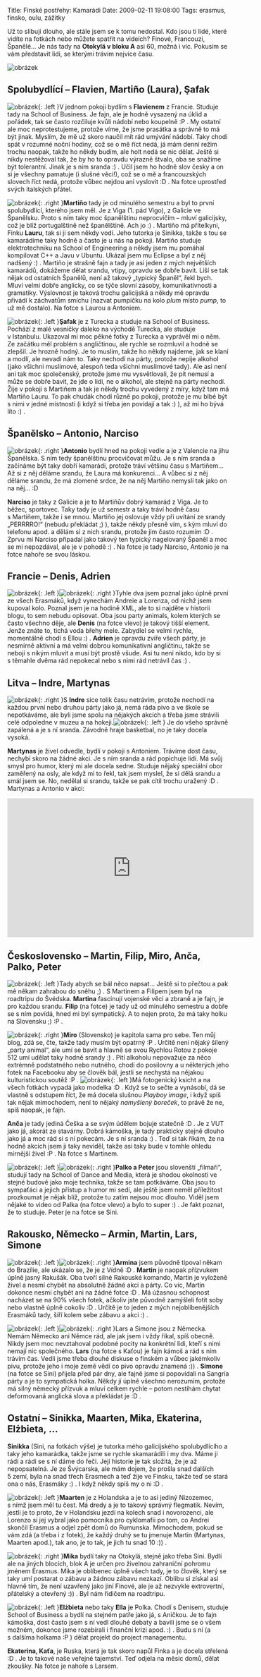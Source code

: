 Title: Finské postřehy: Kamarádi
Date: 2009-02-11 19:08:00
Tags: erasmus, finsko, oulu, zážitky

Už to slibuji dlouho, ale stále jsem se k tomu nedostal. Kdo jsou ti lidé, které vidíte na fotkách nebo můžete spatřit na videích? Finové, Francouzi, Španělé… Je nás tady na **Otokylä v bloku A** asi 60, možná i víc. Pokusím se vám představit lidi, se kterými trávím nejvíce času.

![obrázek]({static}/images/70.jpg)

## Spolubydlící – Flavien, Martiño (Laura), Şafak

![obrázek]({static}/images/71.jpg){: .left }V jednom pokoji bydlím s **Flavienem** z Francie. Studuje tady na School of Business. Je fajn, ale je hodně vysazený na úklid a pořádek, tak se často rozčiluje kvůli nádobí nebo koupelně :P . My ostatní ale moc neprotestujeme, protože víme, že jsme prasátka a správně to má být jinak. Myslím, že mě už skoro naučil mít rád umývání nádobí. Taky chodí spát v rozumné noční hodiny, což se o mě říct nedá, já mám denní režim trochu naopak, takže ho někdy budím, ale holt nedá se nic dělat. Ještě si nikdy nestěžoval tak, že by ho to opravdu výrazně štvalo, oba se snažíme být tolerantní. Jinak je s ním sranda :) . Učil jsem ho hodně slov česky a on si je všechny pamatuje (i slušné věci!), což se o mě a francouzských slovech říct nedá, protože vůbec nejdou ani vyslovit :D . Na fotce uprostřed svých italských přátel.

![obrázek]({static}/images/72.jpg){: .right }**Martiño** tady je od minulého semestru a byl to první spolubydlící, kterého jsem měl. Je z Viga (1. pád Vigo), z Galicie ve Španělsku. Proto s ním taky moc španělštinu neprocvičím – mluví galicijsky, což je blíž portugalštině než španělštině. Ach jo :) . Martiño má přítelkyni, Finku **Lauru**, tak si ji sem někdy vodí. Jeho tutorka je Sinikka, takže s tou se kamarádíme taky hodně a často je u nás na pokoji. Martiño studuje elektrotechniku na School of Engineering a někdy jsem mu pomáhal kompilovat C++ a Javu v Ubuntu. Ukázal jsem mu Eclipse a byl z něj nadšený :) . Martiño je strašně fajn a tady je asi jeden z mých největších kamarádů, dokážeme dělat srandu, vtipy, opravdu se dobře bavit. Liší se tak nějak od ostatních Španělů, není až takový „typický Španěl“, řekl bych. Mluví velmi dobře anglicky, co se týče slovní zásoby, komunikativnosti a gramatiky. Výslovnost je taková trochu galicijská a někdy mě opravdu přivádí k záchvatům smíchu (nazvat pumpičku na kolo *plum* místo *pump*, to už mě dostalo). Na fotce s Laurou a Antoniem.

![obrázek]({static}/images/73.jpg){: .left }**Şafak** je z Turecka a studuje na School of Business. Pochází z malé vesničky daleko na východě Turecka, ale studuje v Istanbulu. Ukazoval mi moc pěkné fotky z Turecka a vyprávěl mi o něm. Ze začátku měl problém s angličtinou, ale rychle se rozmluvil a hodně se zlepšil. Je hrozně hodný. Je to muslim, takže ho někdy najdeme, jak se klaní a modlí, ale nevadí nám to. Taky nechodí na párty, protože nepije alkohol (jako všichni muslimové, alespoň teda všichni muslimové tady). Ale asi není ani tak moc společenský, protože jsme mu vysvětlovali, že pít nemusí a může se dobře bavit, že jde o lidi, ne o alkohol, ale stejně na párty nechodí. Žije v pokoji s Martiñem a tak je někdy trochu vyvedený z míry, když tam má Martiño Lauru. To pak chudák chodí různě po pokoji, protože je mu blbé být s nimi v jedné místnosti (i když si třeba jen povídají a tak :) ), až mi ho bývá líto :) .

## Španělsko – Antonio, Narciso

![obrázek]({static}/images/74.jpg){: .right }**Antonio** bydlí hned na pokoji vedle a je z Valencie na jihu Španělska. S ním tedy španělštinu procvičovat můžu. Je s ním sranda a začínáme být taky dobří kamarádi, protože tráví většinu času s Martiñem… Až si z něj děláme srandu, že Laura má konkurenci… A vůbec si z něj děláme srandu, že má zlomené srdce, že na něj Martiño nemyslí tak jako on na něj… :D

**Narciso** je taky z Galicie a je to Martiñův dobrý kamarád z Viga. Je to běžec, sportovec. Taky tady je už semestr a taky tráví hodně času s Martiñem, takže i se mnou. Martiño jej oslovuje vždy při uvítání ze srandy „PERRRRO!“ (nebudu překládat ;) ), takže někdy přesně vím, s kým mluví do telefonu apod. a dělám si z nich srandu, protože jim často rozumím :D . Zprvu mi Narciso připadal jako takový ten typický nagelovaný Španěl a moc se mi nepozdával, ale je v pohodě :) . Na fotce je tady Narciso, Antonio je na fotce nahoře se svou láskou.

## Francie – Denis, Adrien

![obrázek]({static}/images/75.jpg){: .left }![obrázek]({static}/images/76.jpg){: .right }Tyhle dva jsem poznal jako úplně první ze všech Erasmáků, když vynechám Andreie a Lorenza, od nichž jsem kupoval kolo. Poznal jsem je na hodině XML, ale to si najděte v historii blogu, to sem nebudu opisovat. Oba jsou party animals, kolem kterých se často všechno děje, ale **Denis** (na fotce vlevo) je takový tišší element. Jenže znáte to, tichá voda břehy mele. Zabydlel se velmi rychle, momentálně chodí s Ellou :) . **Adrien** je opravdu zvíře všech párty, je nesmírně aktivní a má velmi dobrou komunikativní angličtinu, takže se nebojí s nikým mluvit a musí být prostě všude. Asi tu není nikdo, kdo by si s těmahle dvěma rád nepokecal nebo s nimi rád netrávil čas :) .

## Litva – Indre, Martynas

![obrázek]({static}/images/77.jpg){: .right }S **Indre** sice tolik času netrávím, protože nechodí na každou první nebo druhou párty jako já, nemá ráda pivo a ve škole se nepotkáváme, ale byli jsme spolu na nějakých akcích a třeba jsme strávili celé odpoledne v muzeu a na hokeji.![obrázek]({static}/images/78.jpg){: .left } Je do všeho správně zapálená a je s ní sranda. Závodně hraje basketbal, no je taky docela vysoká.

**Martynas** je živel odvedle, bydlí v pokoji s Antoniem. Trávíme dost času, nechybí skoro na žádné akci. Je s ním sranda a rád popichuje lidi. Má svůj smysl pro humor, který mi ale docela sedne. Studuje nějaký speciální obor zaměřený na osly, ale když mi to řekl, tak jsem myslel, že si dělá srandu a smál jsem se. No, nedělal si srandu, takže se pak cítil trochu uražený :D . Martynas a Antonio v akci:

<iframe width="560" height="315" src="https://www.youtube.com/embed/Zwdsnoh1MOw" frameborder="0" allowfullscreen></iframe>

## Československo – Martin, Filip, Miro, Anča, Palko, Peter

![obrázek]({static}/images/79.jpg){: .left }Tady abych se bál něco napsat… Ještě si to přečtou a pak mě někam zahrabou do sněhu ;) . S Martinem a Filipem jsem byl na roadtripu do Švédska. **Martina** fascinují vojenské věci a zbraně a je fajn, je pro každou srandu. **Filip** (na fotce) je tady už od minulého semestru a dobře se s ním povídá, hned mi byl sympatický. A to nejen proto, že má taky holku na Slovensku ;) :P .

![obrázek]({static}/images/80.jpg){: .right }**Miro** (Slovensko) je kapitola sama pro sebe. Ten můj blog, zdá se, čte, takže tady musím být opatrný :P . Určitě není nějaký šílený „party animal“, ale umí se bavit a hlavně se svou Rychlou Rotou z pokoje 512 umí udělat taky hodně srandy :) . Pití alkoholu nepovažuje za něco extrémně podstatného nebo nutného, chodí do posilovny a u některých jeho fotek na Facebooku aby se člověk bál, jestli se nechystá na nějakou kulturistickou soutěž :P . ![obrázek]({static}/images/81.jpg){: .left }Má fotogenický ksicht a na všech fotkách vypadá jako modelka :D . Když se to sečte a vynásobí, dá se vlastně s odstupem říct, že má docela slušnou *Playboy image*, i když spíš tak nějak mimochodem, není to nějaký *namyšlený boreček*, to právě že ne, spíš naopak, je fajn.

**Anča** je tady jediná Češka a se svým údělem bojuje statečně :D . Je z VUT jako já, akorát ze stavárny. Dobrá kámoška, je tady prakticky stejně dlouho jako já a moc rád si s ní pokecám. Je s ní sranda :) . Teď si tak říkám, že na hodně akcích jsem ji taky neviděl, takže asi taky bude v tomhle ohledu mírnější živel :P . Na fotce s Martinem.

![obrázek]({static}/images/82.jpg){: .left }![obrázek]({static}/images/83.jpg){: .right }**Palko a Peter** jsou slovenští „filmaři“, studují tady na School of Dance and Media, která je shodou okolností ve stejné budově jako moje technika, takže se tam potkáváme. Oba jsou to sympaťáci a jejich přístup a humor mi sedí, ale ještě jsem neměl příležitost prozkoumat je nějak blíž, protože tu zatím nejsou moc dlouho. Viděl jsem nějaké to video od Palka (na fotce vlevo) a bylo to super :) . Je fakt poznat, že to studuje. Peter je na fotce se Sini.

## Rakousko, Německo – Armin, Martin, Lars, Simone

![obrázek]({static}/images/84.jpg){: .left }![obrázek]({static}/images/85.jpg){: .right }**Armina** jsem původně tipoval někam do Brazílie, ale ukázalo se, že je z Vídně :D . **Martin** je naopak přízvukem úplně jasný Rakušák. Oba tvoří silné Rakouské komando, Martin je vyloženě živel a nesmí chybět na absolutně žádné akci a párty. Co víc, Martin dokonce nesmí chybět ani na žádné fotce :D . Má úžasnou schopnost nacházet se na 90% všech fotek, ačkoliv jste původně zamýšleli fotit soby nebo vlastně úplně cokoliv :D . Určitě je to jeden z mých nejoblíbenějších Erasmáků tady, šíří kolem sebe zábavu a akci :) .

![obrázek]({static}/images/86.jpg){: .left }![obrázek]({static}/images/87.jpg){: .right }Lars a Simone jsou z Německa. Nemám Německo ani Němce rád, ale jak jsem i vždy říkal, spíš obecně. Nikdy jsem moc nevztahoval podobné pocity na konkrétní lidi, kteří s nimi nemají nic společného. **Lars** (na fotce s Kaťou) je fajn kámoš a rád s ním trávím čas. Vedli jsme třeba dlouhé diskuse o finském a vůbec jakémkoliv pivu, protože jeho i moje země vědí co pivo opravdu znamená :)) . **Simone** (na fotce se Sini) přijela před pár dny, ale fajně jsme si popovídali na Sangría párty a je to sympatická holka. Někdy jí úplně všechno nerozumím, protože má silný německý přízvuk a mluví celkem rychle – potom nestíhám chytat deformovaná anglická slova a překládat je :D .

## Ostatní – Sinikka, Maarten, Mika, Ekaterina, Elżbieta, …

**Sinikka** (Sini, na fotkách výše) je tutorka mého galicijského spolubydlícího a taky jeho kamarádka, takže jsme se rychle skamarádili i my dva. Máme ji rádi a rádi se s ní dáme do řeči. Její historie je tak složitá, že je až nepopsatelná. Je ze Švýcarska, ale mám dojem, že prošla snad dalších 5 zemí, byla na snad třech Erasmech a teď žije ve Finsku, takže teď se stará ona o nás, Erasmáky :) . I když někdy spíš my o ni :D .

![obrázek]({static}/images/88.jpg){: .left }**Maarten** je z Holandska a je to asi jediný Nizozemec, s nímž jsem měl tu čest. Má dredy a je to takový správný flegmatik. Nevím, jestli je to proto, že v Holandsku jezdí na kolech snad i novorozenci, ale Lorenzo si jej vybral jako pomocníka pro cyklomafii po tom, co Andrei skončil Erasmus a odjel zpět domů do Rumunska. Mimochodem, pokud se vám zdá (a třeba i z fotek), že každý druhý se tu jmenuje Martin (Martynas, Maarten apod.), tak ano, je to tak, je jich tu snad 10 :)) .

![obrázek]({static}/images/89.jpg){: .right }**Mika** bydlí taky na Otokylä, stejně jako třeba Sini. Bydlí ale na jiných blocích, blok A je určen pro živelnou zahraniční pohromu jménem Erasmus. Mika je oblíbenec úplně všech tady, je to člověk, který se taky umí postarat o zábavu a žádnou zábavu nezkazí. Oblibu si získal asi hlavně tím, že není uzavřený jako jiní Finové, ale je až nezvykle extrovertní, přátelský a otevřený :)) . Byl nám řidičem na roadtripu.

![obrázek]({static}/images/90.jpg){: .left }**Elżbieta** nebo taky **Ella** je Polka. Chodí s Denisem, studuje School of Business a bydlí na stejném patře jako já, s Aničkou. Je to fajn kámoška, dost často jsem s ní vedl dlouhé debaty a bavili jsme se o všem možném, dokonce jsme rozebírali i finanční krizi apod. :) . Budu s ní (a s dalšíma holkama :P ) dělat projekt do project managementu.

**Ekaterina, Kaťa**, je Ruska, která je tak skoro napůl Finka a je docela střelená :D . Je to takové naše veřejné tajemství. Teď odjela na měsíc domů, dělat zkoušky. Na fotce je nahoře s Larsem.
